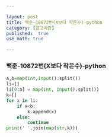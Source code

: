 ```yaml
---

layout: post
title: 백준—10872번(X보다 작은수)-python
category: [알고리즘]
published:  true
use_math: true

---
```


### 백준-10872번(X보다 작은수)-python

```python
a,b=map(int,input().split())
li=[]
li[0:a] = map(int, input().split())
k=[]
for x in li:
    if x<b:
        k.append(x)
    else:
        continue
print(' '.join(map(str,k)))
```
